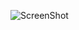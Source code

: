 ![ScreenShot](https://repository-images.githubusercontent.com/205418827/2f319680-cb72-11e9-89d7-b04ce121fdaf)

